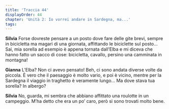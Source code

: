 ```yaml
---
title: 'Traccia 44'
displayOrder: 44
chapter: 'Unità 2: Io vorrei andare in Sardegna, ma...'
tags:
---
```


**Silvia** Forse dovreste pensare a un posto dove fare delle gite brevi, sempre in bicicletta ma magari di una giornata, affittando le biciclette sul posto... Sai, mia sorella ad esempio è appena tornata dall’Elba e mi diceva che hanno fatto un sacco di cose: bicicletta, cavallo, persino una camminata in
montagna!

**Gianna** L’Elba? Non ci avevo pensato! Beh, ci sono andata diverse volte da piccola. È vero che il paesaggio è molto vario, e poi è vicino, mentre per la Sardegna il viaggio in traghetto è veramente lungo... Ma dove stava tua sorella? In albergo?

**Silvia** No, guarda, mi sembra che abbiano affittato una roulotte in un campeggio. M’ha detto che era un po’ caro, però si sono trovati molto bene.

